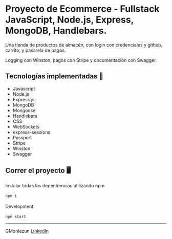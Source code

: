 # Proyecto de Ecommerce - Fullstack JavaScript, Node.js, Express, MongoDB, Handlebars.

Una tienda de productos de almacén, con login con credenciales y github, carrito, y pasarela de pagos.

Logging con Winston, pagos con Stripe y documentación con Swagger.

## Tecnologías implementadas 🚀

- Javascript
- Node.js
- Express.js
- MongoDB
- Mongoose
- Handlebars
- CSS
- WebSockets
- express-sessions
- Passport
- Stripe
- Winston
- Swagger

## Correr el proyecto 🖥️

Instalar todas las dependencias utilizando npm  
\
`npm i` \
\
Development \
\
`npm start` 


---

GMonlezun  	[LinkedIn](https://www.linkedin.com/in/gmonlezun/)